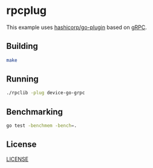 # rpcplug

This example uses [hashicorp/go-plugin](https://github.com/hashicorp/go-plugin) based on [gRPC](https://grpc.io/).

## Building

```sh
make
```

## Running

```sh
./rpclib -plug device-go-grpc
```


## Benchmarking

```sh
go test -benchmem -bench=.
```


## License

[LICENSE](../LICENSE)